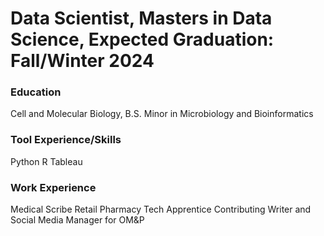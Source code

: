 # Data Scientist, Masters in Data Science, Expected Graduation: Fall/Winter 2024

### Education 
Cell and Molecular Biology, B.S.
Minor in Microbiology and Bioinformatics 

### Tool Experience/Skills
Python
R
Tableau


### Work Experience
Medical Scribe 
Retail Pharmacy Tech Apprentice 
Contributing Writer and Social Media Manager for OM&P

